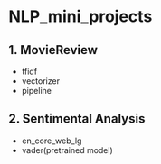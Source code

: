 # NLP_mini_projects
## 1. MovieReview
- tfidf
- vectorizer
- pipeline

## 2. Sentimental Analysis
- en_core_web_lg
- vader(pretrained model)

